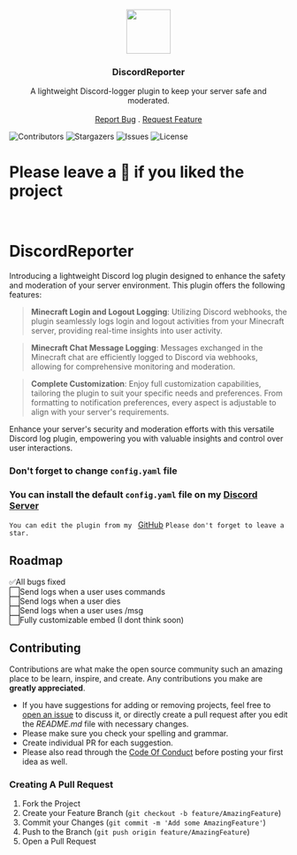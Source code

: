 <br/>
<p align="center">
  <a href="https://github.com/YiitWT/DiscordReporter">
    <img src="https://github.com/YiitWT/DiscordReporter/.ghfiles/logo.png" alt=" " width="80" height="80">
  </a>

  <h3 align="center">DiscordReporter</h3>

  <p align="center">
    A lightweight Discord-logger plugin to keep your server safe and moderated.
    <br/>
    <br/>
    <a>
    <a href="">Report Bug</a>
    .
    <a href="https://github.com/YiitWT/DiscordReporter/issues">Request Feature</a>
  </p>
</p>

![Contributors](https://img.shields.io/github/contributors/YiitWT/DiscordReporter?color=dark-green) ![Stargazers](https://img.shields.io/github/stars/YiitWT/DiscordReporter?style=social) ![Issues](https://img.shields.io/github/issues/YiitWT/DiscordReporter) ![License](https://img.shields.io/github/license/YiitWT/DiscordReporter) 

# Please leave a 🌟 if you liked the project
<br/>

# DiscordReporter

Introducing a lightweight Discord log plugin designed to enhance the safety and moderation of your server environment. This plugin offers the following features:

> **Minecraft Login and Logout Logging**: Utilizing Discord webhooks, the plugin seamlessly logs login and logout activities from your Minecraft server, providing real-time insights into user activity.

> **Minecraft Chat Message Logging**: Messages exchanged in the Minecraft chat are efficiently logged to Discord via webhooks, allowing for comprehensive monitoring and moderation.

> **Complete Customization**: Enjoy full customization capabilities, tailoring the plugin to suit your specific needs and preferences. From formatting to notification preferences, every aspect is adjustable to align with your server's requirements.

Enhance your server's security and moderation efforts with this versatile Discord log plugin, empowering you with valuable insights and control over user interactions.

### Don't forget to change ```config.yaml``` file
### You can install the default ```config.yaml``` file on my [Discord Server](https://discord.gg/qkaMdrQpyQ)

`You can edit the plugin from my ` [GitHub](https://github.com/YiitWT/discordreporter) `Please don't forget to leave a star.` 



## Roadmap

✅All bugs fixed <br/>
⬜Send logs when a user uses commands <br/>
⬜Send logs when a user dies <br/>
⬜Send logs when a user uses /msg <br/>
⬜Fully customizable embed (I dont think soon)<br/>

## Contributing

Contributions are what make the open source community such an amazing place to be learn, inspire, and create. Any contributions you make are **greatly appreciated**.
* If you have suggestions for adding or removing projects, feel free to [open an issue](https://github.com/YiitWT/DiscordReporter/issues/new) to discuss it, or directly create a pull request after you edit the *README.md* file with necessary changes.
* Please make sure you check your spelling and grammar.
* Create individual PR for each suggestion.
* Please also read through the [Code Of Conduct](https://github.com/YiitWT/DiscordReporter/blob/main/CODE_OF_CONDUCT.md) before posting your first idea as well.

### Creating A Pull Request

1. Fork the Project
2. Create your Feature Branch (`git checkout -b feature/AmazingFeature`)
3. Commit your Changes (`git commit -m 'Add some AmazingFeature'`)
4. Push to the Branch (`git push origin feature/AmazingFeature`)
5. Open a Pull Request

